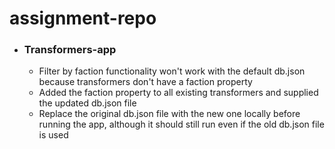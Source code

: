 # assignment-repo
* ### Transformers-app
  *  Filter by faction functionality won't work with the default db.json because transformers don't have a faction property
  *  Added the faction property to all existing transformers and supplied the updated db.json file
  *  Replace the original db.json file with the new one locally before running the app, although it should still run even if the old db.json file is used
